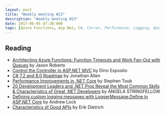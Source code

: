 ```yaml
---
layout: post
title: "Weekly meeting #23"
description: "Weekly meeting #23"
date: 2017-06-05 07:30:000
tags: [Azure Functions, Asp.Net, C#, Carrer, Performance, Logging, Api]
--- 
```


## Reading

* [Architecting Azure Functions: Function Timeouts and Work Fan-Out with Queues](http://dontcodetired.com/blog/post/Architecting-Azure-Functions-Function-Timeouts-and-Work-Fan-Out-with-Queues) by Jason Roberts
* [Control the Controller in ASP.NET MVC](https://www.simple-talk.com/dotnet/asp-net/control-controller-asp-net-mvc/) by Dino Esposito
* [C# 7.2 and 8.0 Roadmap](https://www.infoq.com/news/2017/06/CSharp-7.2) by Jonathan Allen 
* [Performance Improvements in .NET Core](https://blogs.msdn.microsoft.com/dotnet/2017/06/07/performance-improvements-in-net-core/) by Stephen Toub
* [20 Development Leaders and .NET Pros Reveal the Most Common Skills & Characteristics of Great .NET Developers](https://stackify.com/net-developer-skills/) by ANGELA STRINGFELLOW
* [Defining custom logging messages with LoggerMessage.Define in ASP.NET Core](https://andrewlock.net/defining-custom-logging-messages-with-loggermessage-define-in-asp-net-core/) by Andrew Lock
* [Characteristics of Good APIs](http://www.daedtech.com/characteristics-good-apis/) by Erik Dietrich
